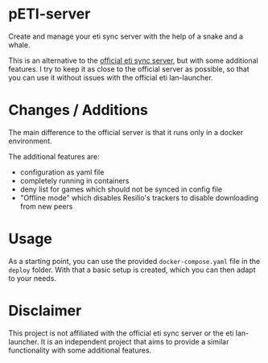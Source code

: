 # pETI-server

Create and manage your eti sync server with the help of a snake and a whale.

This is an alternative to the [official eti sync server](https://www.eti-lan.xyz/sync_server.php), but with some additional features.
I try to keep it as close to the official server as possible, so that you can use it without issues with the official eti lan-launcher.

# Changes / Additions

The main difference to the official server is that it runs only in a docker environment.

The additional features are:

* configuration as yaml file
* completely running in containers
* deny list for games which should not be synced in config file
* "Offline mode" which disables Resilio's trackers to disable downloading from new peers

# Usage

As a starting point, you can use the provided `docker-compose.yaml` file in the `deploy` folder.
With that a basic setup is created, which you can then adapt to your needs.

# Disclaimer

This project is not affiliated with the official eti sync server or the eti lan-launcher.
It is an independent project that aims to provide a similar functionality with some additional features.
